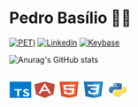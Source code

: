 # Pedro Basílio 👨‍💻

[![PET](https://img.shields.io/badge/-PET%20Informatica%20Student%20Member-222222?style=flat-square&logo=https://pet.cin.ufpe.br/www/images/logos/pet-primary-signature-light.svg))](https://pet.cin.ufpe.br/www/#)
[![Linkedin](https://img.shields.io/badge/-LinkedIn-222222?style=flat-square&logo=Linkedin&logoColor=white&link=https://www.linkedin.com/in/pedrocostab/)](https://www.linkedin.com/in/pedrocostab/)
[![Keybase](https://img.shields.io/badge/-Keybase-222222?style=flat-square&logo=keybase&logoColor=white&link=https://keybase.io/pedrocostab)](https://keybase.io/pedrocostab)

![Anurag's GitHub stats](https://github-readme-stats.vercel.app/api?username=pedrocostab&hide=stars,issues&count_private=true&show_icons=true&transparent)  

  

<div style="display: inline_block"><br>
  <img align="center" alt="Pedro-Ts" height="30" width="40" src="https://raw.githubusercontent.com/devicons/devicon/master/icons/typescript/typescript-plain.svg">
  <img align="center" alt="Rafa-React" height="30" width="40" src="https://raw.githubusercontent.com/devicons/devicon/master/icons/angularjs/angularjs-plain.svg">
  <img align="center" alt="Pedro-HTML" height="30" width="40" src="https://raw.githubusercontent.com/devicons/devicon/master/icons/html5/html5-original.svg">
  <img align="center" alt="Pedro-CSS" height="30" width="40" src="https://raw.githubusercontent.com/devicons/devicon/master/icons/css3/css3-original.svg">
  <img align="center" alt="Pedro-Python" height="30" width="40" src="https://raw.githubusercontent.com/devicons/devicon/master/icons/python/python-original.svg">
</div>
<!--
**pedrocostab/pedrocostab** is a ✨ _special_ ✨ repository because its `README.md` (this file) appears on your GitHub profile.

Here are some ideas to get you started:

- 🔭 I’m currently working on ...
- 🌱 I’m currently learning ...
- 👯 I’m looking to collaborate on ...
- 🤔 I’m looking for help with ...
- 💬 Ask me about ...
- 📫 How to reach me: ...
- 😄 Pronouns: ...
- ⚡ Fun fact: ...
-->

